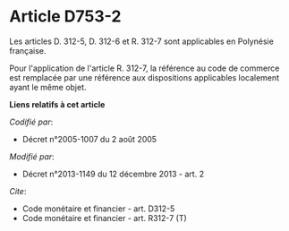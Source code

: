 # Article D753-2

Les articles D. 312-5, D. 312-6 et R. 312-7 sont applicables en Polynésie française. 

Pour l'application de l'article R. 312-7, la référence au code de commerce est remplacée par une référence aux dispositions
applicables localement ayant le même objet.

**Liens relatifs à cet article**

_Codifié par_:

  - Décret n°2005-1007 du 2 août 2005

_Modifié par_:

  - Décret n°2013-1149 du 12 décembre 2013 - art. 2

_Cite_:

  - Code monétaire et financier - art. D312-5
  - Code monétaire et financier - art. R312-7 (T)
